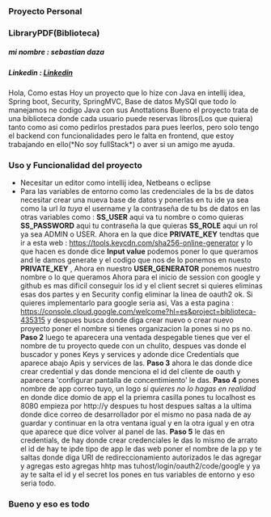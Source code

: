 ### Proyecto Personal

### **LibraryPDF(Biblioteca)**
##### **mi nombre : sebastian daza**

##### Linkedin : [Linkedin](https://www.linkedin.com/in/sebastian-daza-nieto-98b306303/ "Linkedin")

<p>
Hola, Como estas Hoy un proyecto que lo hize con Java en intellij idea, Spring boot, Security, SpringMVC, Base de datos MySQl que todo lo manejamos ne codigo Java con sus Anottations Bueno el proyecto trata de una biblioteca donde cada usuario puede reservas libros(Los que quiera) tanto como asi como pedirlos prestados para pues leerlos, pero solo tengo el backend con funcionalidades pero le falta en frontend, que estoy trabajando en ello(*No soy fullStack*) o aver si un amigo me ayuda.
</p>

### **Uso y Funcionalidad del proyecto**

- Necesitar un editor como intellij idea, Netbeans o eclipse
- Para las variables de entorno como las credenciales de la bs de datos necesitar crear una nueva base de datos y ponerlas en tu ide ya sea como la url *la tuya* el username y la contraseña de tu bs de datos en las otras variables como : **SS_USER** aqui va tu nombre o como quieras **SS_PASSWORD** aqui tu contraseña la que quieras **SS_ROLE** aqui un rol ya sea ADMIN o USER.
Ahora en la que dice **PRIVATE_KEY** tendtas que ir a esta web : https://tools.keycdn.com/sha256-online-generator
y lo que hacen es donde dice **Input value** podemos poner lo que queramos and le damos generate y el codigo que nos de lo ponemos en nuesto **PRIVATE_KEY** , 
Ahora en nuestro **USER_GENERATOR** ponemos nuestro nombre o lo que queramos
Ahora para el inicio de session con google y github es mas dificil conseguir los id y el client secret si quieres eliminas esas dos partes y en Security config eliminar la linea de oauth2 ok. 
Si quieres implementarlo para google seria asi, Vas a esta pagina : https://console.cloud.google.com/welcome?hl=es&project=biblioteca-435315 y despues busca donde diga crear nuevo o crear nuevo proyecto
poner el nombre si tienes organizacion la pones si no ps no.
**Paso 2** luego te aparecera una ventada despegable tienes que ver el nombre de tu proyecto quede con un chulito, despues vas donde el buscador y pones Keys y services y adonde dice Credentials que aparece abajo Apis y services de las.
**Paso 3** ahora le das donde dice crear credential y das donde menciona el id del cliente de oauth y aparecera 'configurar pantalla de concentimiento' le das.
**Paso 4** pones nombre de app correo tuyo, un logo *si quieres no lo hagas en realidad* en donde dice domio de app el la priemra casilla pones tu localhost es 8080 empieza por http://y despues tu host
despues saltas a la ultima donde dice correo de desarrollador por el mismo no pasa nada de ay guardar y continuar en la otra ventana igual y en la otra igual y en otra que aparece que dice volver al panel de las.
**Paso 5** le das en credentials, de hay donde crear credenciales le das lo mismo de arrato el id de hay te ipde tipo de app le das web poner el nombre de la pp y te saltas donde diga URI de redireccionamiento autorizados le das agregar y agregas esto agregas hhtp mas tuhost/login/oauth2/code/google y ya ay te salta el id y el secret los pones en tus variables de entorno y eso seria todo.

### **Bueno y eso es todo**
